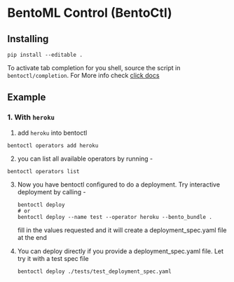 # BentoML Control (BentoCtl)


## Installing

`pip install --editable .`

To activate tab completion for you shell, source the script in
`bentoctl/completion`. For More info check [click docs](https://click.palletsprojects.com/en/8.0.x/shell-completion/)


## Example

### 1. With `heroku`

1. add `heroku` into bentoctl

  ```
  bentoctl operators add heroku
  ```

  2. you can list all available operators by running -
  ```
  bentoctl operators list
  ```

  3. Now you have bentoctl configured to do a deployment. Try interactive deployment
     by calling - 
     
     ```
     bentoctl deploy
     # or
     bentoctl deploy --name test --operator heroku --bento_bundle .
     ```

     fill in the values requested and it will create a deployment_spec.yaml file
     at the end


  4. You can deploy directly if you provide a deployment_spec.yaml file. Let try
     it with a test spec file

     ```
     bentoctl deploy ./tests/test_deployment_spec.yaml
     ```
